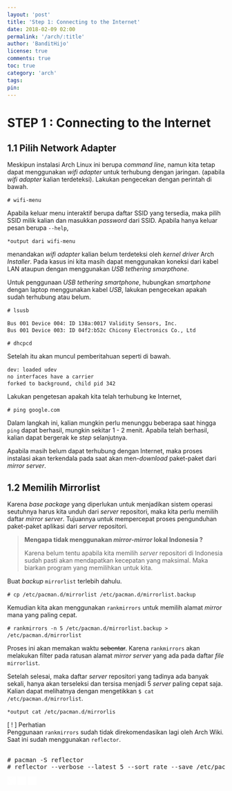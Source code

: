 ```yaml
---
layout: 'post'
title: 'Step 1: Connecting to the Internet'
date: 2018-02-09 02:00
permalink: '/arch/:title'
author: 'BanditHijo'
license: true
comments: true
toc: true
category: 'arch'
tags:
pin:
---
```



# STEP 1 : Connecting to the Internet

## 1.1 Pilih Network Adapter

Meskipun instalasi Arch Linux ini berupa _command line_, namun kita tetap dapat menggunakan _wifi adapter_ untuk terhubung dengan jaringan. \(apabila _wifi adapter_ kalian terdeteksi\). Lakukan pengecekan dengan perintah di bawah.

```
# wifi-menu
```

Apabila keluar menu interaktif berupa daftar SSID yang tersedia, maka pilih SSID milik kalian dan masukkan _password_ dari SSID. Apabila hanya keluar pesan berupa `--help`,
```
*output dari wifi-menu
```
menandakan _wifi adapter_ kalian belum terdeteksi oleh _kernel driver_ Arch _Installer_. Pada kasus ini kita masih dapat menggunakan koneksi dari kabel LAN ataupun dengan menggunakan _USB tethering smarpthone_.

Untuk penggunaan _USB tethering smartphone_, hubungkan _smartphone_ dengan laptop menggunakan kabel _USB_, lakukan pengecekan apakah sudah terhubung atau belum.

```
# lsusb
```

```
Bus 001 Device 004: ID 138a:0017 Validity Sensors, Inc.
Bus 001 Device 003: ID 04f2:b52c Chicony Electronics Co., Ltd
```

```
# dhcpcd
```

Setelah itu akan muncul pemberitahuan seperti di bawah.

```
dev: loaded udev
no interfaces have a carrier
forked to background, child pid 342
```

Lakukan pengetesan apakah kita telah terhubung ke Internet,

```
# ping google.com
```

Dalam langkah ini, kalian mungkin perlu menunggu beberapa saat hingga `ping` dapat berhasil, mungkin sekitar 1 - 2 menit.
Apabila telah berhasil, kalian dapat bergerak ke _step_ selanjutnya.

Apabila masih belum dapat terhubung dengan Internet, maka proses instalasi akan terkendala pada saat akan men-_download_ paket-paket dari _mirror server_.

## 1.2 Memilih Mirrorlist

Karena _base package_ yang diperlukan untuk menjadikan sistem operasi seutuhnya harus kita unduh dari _server_ repositori, maka kita perlu memilih daftar _mirror server_. Tujuannya untuk mempercepat proses pengunduhan paket-paket aplikasi dari _server_ repositori.

> **Mengapa tidak menggunakan _mirror-mirror_ lokal Indonesia ?**
>
> Karena belum tentu apabila kita memilih _server_ repositori di Indonesia sudah pasti akan mendapatkan kecepatan yang maksimal. Maka biarkan program yang memilihkan untuk kita.

Buat _backup_ `mirrorlist` terlebih dahulu.

```
# cp /etc/pacman.d/mirrorlist /etc/pacman.d/mirrorlist.backup
```

Kemudian kita akan menggunakan `rankmirrors` untuk memilih alamat _mirror_ mana yang paling cepat.

```
# rankmirrors -n 5 /etc/pacman.d/mirrorlist.backup > /etc/pacman.d/mirrorlist
```

Proses ini akan memakan waktu ~~sebentar~~. Karena `rankmirrors` akan melakukan filter pada ratusan alamat _mirror server_ yang ada pada daftar _file_ `mirrorlist`.

Setelah selesai, maka daftar _server_ repositori yang tadinya ada banyak sekali, hanya akan terseleksi dan tersisa menjadi 5 _server_ paling cepat saja. Kalian dapat melihatnya dengan mengetikkan `$ cat /etc/pacman.d/mirrorlist`.

```
*output cat /etc/pacman.d/mirrorlis
```

<!-- PERHATIAN -->
<div class="blockquote-red">
<div class="blockquote-red-title">[ ! ] Perhatian</div>
Penggunaan <code>rankmirrors</code> sudah tidak direkomendasikan lagi oleh Arch Wiki.<br>
Saat ini sudah menggunakan <code>reflector</code>.
<br><br>
<pre>
# pacman -S reflector
# reflector --verbose --latest 5 --sort rate --save /etc/pacman.d/mirrorlist</pre>
</div>


<!-- NEXT PREV BUTTON -->
<div class="post-nav">
<a class="btn-blue-l" href="/arch/step-0-introduction"><img style="width:20px;" src="/assets/img/logo/logo_ap.png"></a>
<a class="btn-blue-c" href="/arch/"><img style="width:20px;" src="/assets/img/logo/logo_menu.png"></a>
<a class="btn-blue-r" href="/arch/step-2-disk-partitioning"><img style="width:20px;" src="/assets/img/logo/logo_an.png"></a>
</div>
